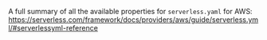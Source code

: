 A full summary of all the available properties for `serverless.yaml` for AWS: https://serverless.com/framework/docs/providers/aws/guide/serverless.yml/#serverlessyml-reference

